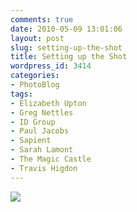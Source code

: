 ```yaml
---
comments: true
date: 2010-05-09 13:01:06
layout: post
slug: setting-up-the-shot
title: Setting up the Shot
wordpress_id: 3414
categories:
- PhotoBlog
tags:
- Elizabeth Upton
- Greg Nettles
- ID Group
- Paul Jacobs
- Sapient
- Sarah Lamont
- The Magic Castle
- Travis Higdon
---
```


![](http://ryanfitzer.com/main/wp-content/uploads/2010/05/2010-05-09-at-00-31-16.jpg)
